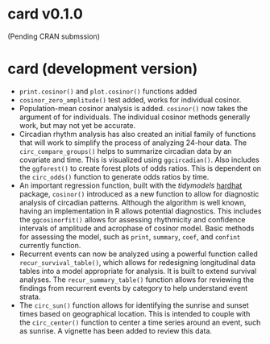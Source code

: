 # card v0.1.0

(Pending CRAN submssion)

# card (development version)

* `print.cosinor()` and `plot.cosinor()` functions added
* `cosinor_zero_amplitude()` test added, works for individual cosinor.
* Population-mean cosinor analysis is added. `cosinor()` now takes the argument
of for individuals. The individual cosinor methods generally work, but may not
yet be accurate.
* Circadian rhythm analysis has also created an initial family of functions that
will work to simplify the process of analyzing 24-hour data. The
`circ_compare_groups()` helps to summarize circadian data by an covariate and
time. This is visualized using `ggcircadian()`. Also includes the `ggforest()`
to create forest plots of odds ratios. This is dependent on the `circ_odds()`
function to generate odds ratios by time.
* An important regression function, built with the _tidymodels_
[hardhat](https://tidymodels.github.io/hardhat/) package, `cosinor()` introduced
as a new function to allow for diagnostic analysis of circadian patterns.
Although the algorithm is well known, having an implementation in R allows
potential diagnostics. This includes the `ggcosinorfit()` allows for assessing
rhythmicity and confidence intervals of amplitude and acrophase of cosinor
model. Basic methods for assessing the model, such as `print`, `summary`,
`coef`, and `confint` currently function.
* Recurrent events can now be analyzed using a powerful function called
`recur_survival_table()`, which allows for redesigning longitudinal data tables
into a model appropriate for analysis. It is built to extend survival analyses.
The `recur_summary_table()` function allows for reviewing the findings from
recurrent events by category to help understand event strata.
* The `circ_sun()` function allows for identifying the sunrise and sunset times
based on geographical location. This is intended to couple with the
`circ_center()` function to center a time series around an event, such as
sunrise. A vignette has been added to review this data.

